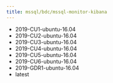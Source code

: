 ```yaml
---
title: mssql/bdc/mssql-monitor-kibana
---
```

- 2019-CU1-ubuntu-16.04
- 2019-CU2-ubuntu-16.04
- 2019-CU3-ubuntu-16.04
- 2019-CU4-ubuntu-16.04
- 2019-CU5-ubuntu-16.04
- 2019-CU6-ubuntu-16.04
- 2019-GDR1-ubuntu-16.04
- latest
